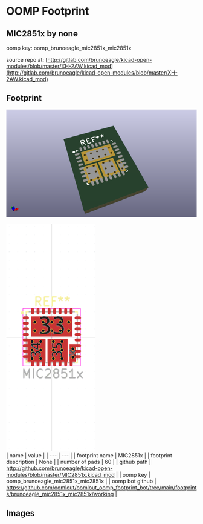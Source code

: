 # OOMP Footprint  
## MIC2851x  by none  
  
oomp key: oomp_brunoeagle_mic2851x_mic2851x  
  
source repo at: [http://gitlab.com/brunoeagle/kicad-open-modules/blob/master/XH-2AW.kicad_mod](http://gitlab.com/brunoeagle/kicad-open-modules/blob/master/XH-2AW.kicad_mod)  
## Footprint  
  
[![working_kicad_pcb_3d.png](working_kicad_pcb_3d_600.png)](working_kicad_pcb_3d.png)  
  
[![working.png](working_600.png)](working.png)  
| name | value | 
| --- | --- | 
| footprint name | MIC2851x | 
| footprint description | None | 
| number of pads | 60 | 
| github path | http://github.com/brunoeagle/kicad-open-modules/blob/master/MIC2851x.kicad_mod | 
| oomp key | oomp_brunoeagle_mic2851x_mic2851x | 
| oomp bot github | https://github.com/oomlout/oomlout_oomp_footprint_bot/tree/main/footprints/brunoeagle_mic2851x_mic2851x/working | 
## Images  
